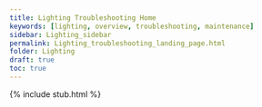 ```yaml
---
title: Lighting Troubleshooting Home
keywords: [lighting, overview, troubleshooting, maintenance]
sidebar: Lighting_sidebar
permalink: Lighting_troubleshooting_landing_page.html
folder: Lighting
draft: true
toc: true
---
```


{% include stub.html %}